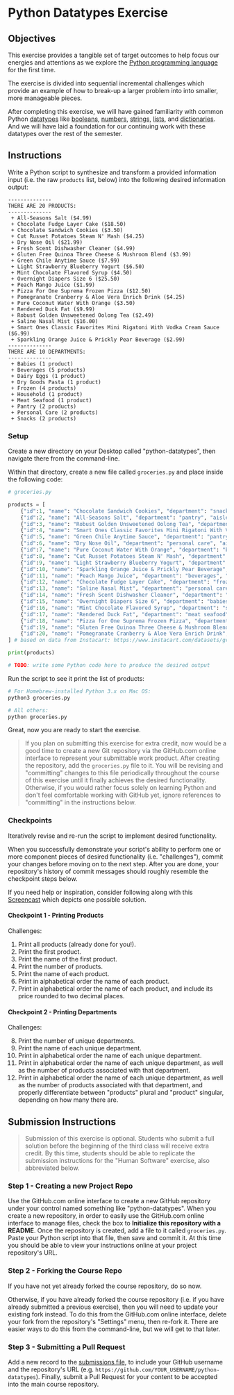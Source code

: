 # Python Datatypes Exercise

## Objectives

This exercise provides a tangible set of target outcomes
to help focus our energies and attentions as we explore the [Python programming language](/notes/programming-languages/python/notes.md)
for the first time.

The exercise is divided into sequential incremental challenges
which provide an example of how to break-up a larger problem into into smaller, more manageable pieces.

After completing this exercise, we will have gained familiarity with common
Python [datatypes](/notes/programming-languages/python/datatypes.md) like
[booleans](/notes/programming-languages/python/datatypes/booleans.md),
[numbers](/notes/programming-languages/python/datatypes/numbers.md),
[strings](/notes/programming-languages/python/datatypes/strings.md),
[lists](/notes/programming-languages/python/datatypes/lists.md),
and [dictionaries](/notes/programming-languages/python/datatypes/dictionaries.md).
And we will have laid a foundation for our continuing work with these datatypes over the rest of the semester.


## Instructions

Write a Python script to synthesize and transform a provided information input (i.e. the raw `products` list, below)
into the following desired information output:

    --------------
    THERE ARE 20 PRODUCTS:
    --------------
     + All-Seasons Salt ($4.99)
     + Chocolate Fudge Layer Cake ($18.50)
     + Chocolate Sandwich Cookies ($3.50)
     + Cut Russet Potatoes Steam N' Mash ($4.25)
     + Dry Nose Oil ($21.99)
     + Fresh Scent Dishwasher Cleaner ($4.99)
     + Gluten Free Quinoa Three Cheese & Mushroom Blend ($3.99)
     + Green Chile Anytime Sauce ($7.99)
     + Light Strawberry Blueberry Yogurt ($6.50)
     + Mint Chocolate Flavored Syrup ($4.50)
     + Overnight Diapers Size 6 ($25.50)
     + Peach Mango Juice ($1.99)
     + Pizza For One Suprema Frozen Pizza ($12.50)
     + Pomegranate Cranberry & Aloe Vera Enrich Drink ($4.25)
     + Pure Coconut Water With Orange ($3.50)
     + Rendered Duck Fat ($9.99)
     + Robust Golden Unsweetened Oolong Tea ($2.49)
     + Saline Nasal Mist ($16.00)
     + Smart Ones Classic Favorites Mini Rigatoni With Vodka Cream Sauce ($6.99)
     + Sparkling Orange Juice & Prickly Pear Beverage ($2.99)
    --------------
    THERE ARE 10 DEPARTMENTS:
    --------------
     + Babies (1 product)
     + Beverages (5 products)
     + Dairy Eggs (1 product)
     + Dry Goods Pasta (1 product)
     + Frozen (4 products)
     + Household (1 product)
     + Meat Seafood (1 product)
     + Pantry (2 products)
     + Personal Care (2 products)
     + Snacks (2 products)

### Setup

Create a new directory on your Desktop called "python-datatypes", then navigate there from the command-line.

Within that directory, create a new file called `groceries.py` and place inside the following code:

```python
# groceries.py

products = [
    {"id":1, "name": "Chocolate Sandwich Cookies", "department": "snacks", "aisle": "cookies cakes", "price": 3.50},
    {"id":2, "name": "All-Seasons Salt", "department": "pantry", "aisle": "spices seasonings", "price": 4.99},
    {"id":3, "name": "Robust Golden Unsweetened Oolong Tea", "department": "beverages", "aisle": "tea", "price": 2.49},
    {"id":4, "name": "Smart Ones Classic Favorites Mini Rigatoni With Vodka Cream Sauce", "department": "frozen", "aisle": "frozen meals", "price": 6.99},
    {"id":5, "name": "Green Chile Anytime Sauce", "department": "pantry", "aisle": "marinades meat preparation", "price": 7.99},
    {"id":6, "name": "Dry Nose Oil", "department": "personal care", "aisle": "cold flu allergy", "price": 21.99},
    {"id":7, "name": "Pure Coconut Water With Orange", "department": "beverages", "aisle": "juice nectars", "price": 3.50},
    {"id":8, "name": "Cut Russet Potatoes Steam N' Mash", "department": "frozen", "aisle": "frozen produce", "price": 4.25},
    {"id":9, "name": "Light Strawberry Blueberry Yogurt", "department": "dairy eggs", "aisle": "yogurt", "price": 6.50},
    {"id":10, "name": "Sparkling Orange Juice & Prickly Pear Beverage", "department": "beverages", "aisle": "water seltzer sparkling water", "price": 2.99},
    {"id":11, "name": "Peach Mango Juice", "department": "beverages", "aisle": "refrigerated", "price": 1.99},
    {"id":12, "name": "Chocolate Fudge Layer Cake", "department": "frozen", "aisle": "frozen dessert", "price": 18.50},
    {"id":13, "name": "Saline Nasal Mist", "department": "personal care", "aisle": "cold flu allergy", "price": 16.00},
    {"id":14, "name": "Fresh Scent Dishwasher Cleaner", "department": "household", "aisle": "dish detergents", "price": 4.99},
    {"id":15, "name": "Overnight Diapers Size 6", "department": "babies", "aisle": "diapers wipes", "price": 25.50},
    {"id":16, "name": "Mint Chocolate Flavored Syrup", "department": "snacks", "aisle": "ice cream toppings", "price": 4.50},
    {"id":17, "name": "Rendered Duck Fat", "department": "meat seafood", "aisle": "poultry counter", "price": 9.99},
    {"id":18, "name": "Pizza for One Suprema Frozen Pizza", "department": "frozen", "aisle": "frozen pizza", "price": 12.50},
    {"id":19, "name": "Gluten Free Quinoa Three Cheese & Mushroom Blend", "department": "dry goods pasta", "aisle": "grains rice dried goods", "price": 3.99},
    {"id":20, "name": "Pomegranate Cranberry & Aloe Vera Enrich Drink", "department": "beverages", "aisle": "juice nectars", "price": 4.25}
] # based on data from Instacart: https://www.instacart.com/datasets/grocery-shopping-2017

print(products)

# TODO: write some Python code here to produce the desired output
```

Run the script to see it print the list of products:

```sh
# For Homebrew-installed Python 3.x on Mac OS:
python3 groceries.py

# All others:
python groceries.py
```

Great, now you are ready to start the exercise.

> If you plan on submitting this exercise for extra credit,
now would be a good time to create a new Git repository via the GitHub.com online interface
to represent your submittable work product.
After creating the repository, add the `groceries.py` file to it.
You will be revising and "committing" changes to this file periodically throughout the course of this exercise
until it finally achieves the desired functionality. Otherwise, if you would rather focus solely on learning Python and don't feel comfortable working with GitHub yet, ignore references to "committing" in the instructions below.

### Checkpoints

Iteratively revise and re-run the script to implement desired functionality.

When you successfully demonstrate your script's ability to perform one or more component pieces of desired functionality (i.e. "challenges"), commit your changes before moving on to the next step.
After you are done, your repository's history of commit messages should roughly resemble the checkpoint steps below.

If you need help or inspiration, consider following along with this [Screencast](https://www.youtube.com/watch?v=TtDWY-g8IFM) which depicts one possible solution.

#### Checkpoint 1 - Printing Products

Challenges:

  1. Print all products (already done for you!).
  2. Print the first product.
  3. Print the name of the first product.
  4. Print the number of products.
  5. Print the name of each product.
  6. Print in alphabetical order the name of each product.
  7. Print in alphabetical order the name of each product, and include its price rounded to two decimal places.

#### Checkpoint 2 - Printing Departments

Challenges:

  8. Print the number of unique departments.
  9. Print the name of each unique department.
  10. Print in alphabetical order the name of each unique department.
  11. Print in alphabetical order the name of each unique department, as well as the number of products associated with that department.
  12. Print in alphabetical order the name of each unique department, as well as the number of products associated with that department, and properly differentiate between "products" plural and "product" singular, depending on how many there are.

## Submission Instructions

> Submission of this exercise is optional. Students who submit a full solution before the beginning of the third class will receive extra credit. By this time, students should be able to replicate the submission instructions for the "Human Software" exercise, also abbreviated below.

### Step 1 - Creating a new Project Repo

Use the GitHub.com online interface to create a new GitHub repository under your control
named something like "python-datatypes".
When you create a new repository, in order to easily use the GitHub.com online interface to manage files,
check the box to **Initialize this repository with a README**.
Once the repository is created, add a file to it called `groceries.py`.
Paste your Python script into that file, then save and commit it.
At this time you should be able to view your instructions online at your project repository's URL.

### Step 2 - Forking the Course Repo

If you have not yet already forked the course repository, do so now.

Otherwise, if you have already forked the course repository
(i.e. if you have already submitted a previous exercise),
then you will need to update your existing fork instead.
To do this from the GitHub.com online interface, delete your fork from the repository's "Settings" menu, then re-fork it. There are easier ways to do this from the command-line, but we will get to that later.

### Step 3 - Submitting a Pull Request

Add a new record to the [submissions file](submissions.csv),
to include your GitHub username and the repository's URL (e.g. `https://github.com/YOUR_USERNAME/python-datatypes`).
Finally, submit a Pull Request
for your content to be accepted into the main course repository.
